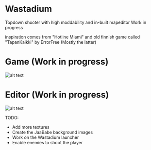 # Wastadium
Topdown shooter with high moddability and in-built mapeditor
Work in progress

inspiration comes from "Hotline Miami" and old finnish game called "TapanKaikki" by ErrorFree (Mostly the latter)

# Game (Work in progress)
![alt text](https://i.imgur.com/DMmw1Jo.png)
# Editor (Work in progress)
![alt text](https://i.imgur.com/99b4sjq.png)


TODO:
  - Add more textures
  - Create the JaaBabe background images
  - Work on the Wastadium launcher
  - Enable enemies to shoot the player
